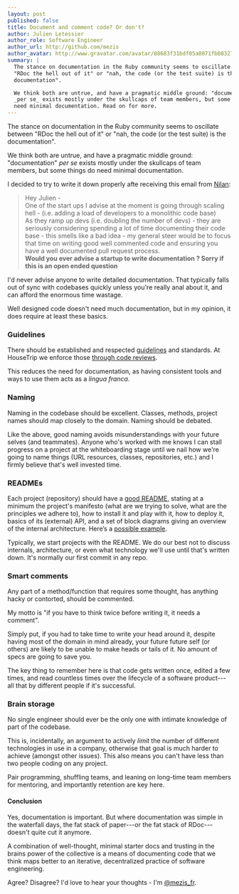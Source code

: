 ```yaml
---
layout: post
published: false
title: Document and comment code? Or don't?
author: Julien Letessier
author_role: Software Engineer
author_url: http://github.com/mezis
author_avatar: http://www.gravatar.com/avatar/88683f31bdf05a8071fb08327b3919cb
summary: |
  The stance on documentation in the Ruby community seems to oscillate between
  "RDoc the hell out of it" or "nah, the code (or the test suite) is the
  documentation".

  We think both are untrue, and have a pragmatic middle ground: "documentation"
  _per se_ exists mostly under the skullcaps of team members, but some things do
  need minimal documentation. Read on for more.
---
```


The stance on documentation in the Ruby community seems to oscillate between
"RDoc the hell out of it" or "nah, the code (or the test suite) is the
documentation".

We think both are untrue, and have a pragmatic middle ground: "documentation"
_per se_ exists mostly under the skullcaps of team members, but some things do
need minimal documentation. 

I decided to try to write it down properly afte receiving this email from
[Nilan](https://twitter.com/nilanp):

> Hey Julien - 
> <br/>
> One of the start ups I advise at the moment is going through scaling hell -
> (i.e. adding a load of developers to a monolithic code base)
> <br/>
> As they ramp up devs (i.e. doubling the number of devs) - they are seriously
> considering spending a lot of time documenting their code base - this smells
> like a bad idea - my general steer would be to focus that time on writing good
> well commented code and ensuring you have a well documented pull request
> process.
> <br/>
> **Would you ever advise a startup to write documentation ?  Sorry if this is an
> open ended question**

I'd never advise anyone to write detailed documentation. That typically falls
out of sync with codebases quickly unless you're really anal about it, and can
afford the enormous time wastage.

Well designed code doesn't need much documentation, but in my opinion, it does
require at least these basics.


### Guidelines

There should be established and respected
[guidelines](http://github.com/HouseTrip/guidelines) and standards. At HouseTrip
we enforce those [through code
reviews](http://dev.housetrip.com/2014/01/22/deal-with-pull-requests-faster-and-easier-with-trailer/).

This reduces the need for documentation, as having consistent tools and ways to
use them acts as a _lingua franca_.


### Naming

Naming in the codebase should be excellent. Classes, methods, project names
should map closely to the domain. Naming should be debated.

Like the above, good naming avoids misunderstandings with your future selves
(and teammates). Anyone who's worked with me knows I can stall progress on a
project at the whiteboarding stage until we nail how we're going to name things
(URL resources, classes, repositories, etc.) and I firmly believe that's well
invested time.


### READMEs

Each project (repository) should have a [good
README](http://dev.housetrip.com/2013/11/29/good-readmes/), stating at a minimum
the project's manifesto (what are we trying to solve, what are the principles we
adhere to), how to install it and play with it, how to deploy it, basics of its
(external) API, and a set of block diagrams giving an overview of the internal
architecture. Here’s a [possible
example](https://github.com/HouseTrip/routemaster).

Typically, we start projects with the README. We do our best not to discuss
internals, architecture, or even what technology we'll use until that's written
down. It's normally our first commit in any repo.


### Smart comments

Any part of a method/function that requires some thought, has anything hacky or
contorted, should be commented.

My motto is "if you have to think twice before writing it, it needs a comment".

Simply put, if you had to take time to write your head around it, despite having
most of the domain in mind already, your future future self (or others) are
likely to be unable to make heads or tails of it. No amount of specs are going
to save you.

The key thing to remember here is that code gets written once, edited a few
times, and read countless times over the lifecycle of a software product---all
that by different people if it's successful.


### Brain storage

No single engineer should ever be the only one with intimate knowledge of part
of the codebase.

This is, incidentally, an argument to actively _limit_ the number of different
technologies in use in a company, otherwise that goal is much harder to achieve
(amongst other issues). This also means you can't have less than two people
coding on any project.

Pair programming, shuffling teams, and leaning on long-time team members for
mentoring, and importantly retention are key here.


#### Conclusion

Yes, documentation is important. But where documentation was simple in the
waterfall days, the fat stack of paper---or the fat stack of RDoc---doesn't
quite cut it anymore.

A combination of well-thought, minimal starter docs and trusting in the brains
power of the collective is a means of documenting code that we think maps better
to an iterative, decentralized practice of software engineering.


Agree? Disagree? I'd love to hear your thoughts - I'm
[@mezis_fr](https://twitter.com/mezis_fr).

